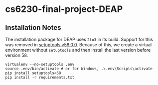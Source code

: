 # cs6230-final-project-DEAP

## Installation Notes

The installation package for DEAP uses `2to3` in its build. Support for this was removed in [setuptools v58.0.0](https://setuptools.pypa.io/en/latest/history.html#v58-0-0).
Because of this, we create a virtual environment without `setuptools` and then install the last version before version 58.

```shell
virtualenv --no-setuptools .env
source .env/bin/activate # or for Windows, .\.env\Scripts\activate
pip install setuptools<58
pip install -r requirements.txt
```